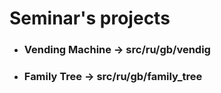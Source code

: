 # Seminar's projects
 * ### Vending Machine -> src/ru/gb/vendig
 * ### Family Tree -> src/ru/gb/family_tree

